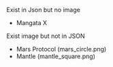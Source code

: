 Exist in Json but no image
- Mangata X

Exist image but not in JSON
- Mars Protocol (mars_circle.png)
- Mantle (mantle_square.png)
